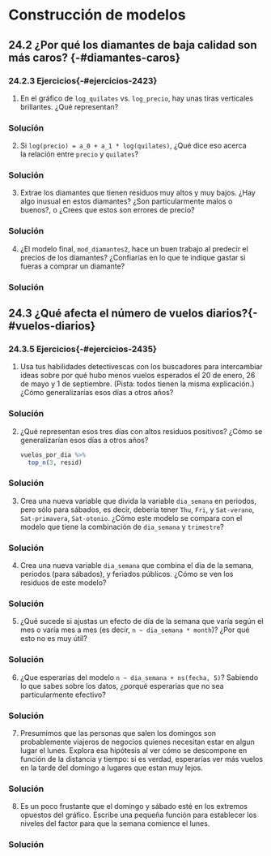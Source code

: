 # Construcción de modelos





## 24.2 ¿Por qué los diamantes de baja calidad son más caros? {-#diamantes-caros}

### 24.2.3 Ejercicios{-#ejercicios-2423}

1.  En el gráfico de `log_quilates` vs. `log_precio`, hay unas tiras verticales brillantes.
    ¿Qué representan?

<div class="solucion">
<h3>Solución</h3>

</div>

2.  Si `log(precio) = a_0 + a_1 * log(quilates)`, ¿Qué dice eso acerca  
    la relación entre `precio` y `quilates`?

<div class="solucion">
<h3>Solución</h3>

</div>

3.  Extrae los diamantes que tienen residuos muy altos y muy bajos. 
    ¿Hay algo inusual en estos diamantes? ¿Son particularmente malos 
    o buenos?, o ¿Crees que estos son errores de precio?

<div class="solucion">
<h3>Solución</h3>

</div>

4.  ¿El modelo final, `mod_diamantes2`, hace un buen trabajo al predecir 
    el precios de los diamantes? ¿Confiarías en lo que te indique gastar 
    si fueras a comprar un diamante?

<div class="solucion">
<h3>Solución</h3>

</div>

## 24.3 ¿Qué afecta el número de vuelos diarios?{-#vuelos-diarios}

### 24.3.5 Ejercicios{-#ejercicios-2435}

1.  Usa tus habilidades detectivescas con los buscadores para intercambiar ideas sobre por qué hubo menos vuelos esperados el 20 de enero, 26 de mayo y 1 de septiembre. (Pista: todos tienen la misma explicación.) ¿Cómo generalizarías esos días a otros años?

<div class="solucion">
<h3>Solución</h3>

</div>

2.  ¿Qué representan esos tres días con altos residuos positivos?
   ¿Cómo se generalizarían esos días a otros años?

    
    ```r
    vuelos_por_dia %>% 
      top_n(3, resid)
    ```

<div class="solucion">
<h3>Solución</h3>

</div>

3.  Crea una nueva variable que divida la variable `dia_semana` en periodos, pero sólo
    para sábados, es decir, debería tener `Thu`, `Fri`, y `Sat-verano`, 
    `Sat-primavera`, `Sat-otonio`. ¿Cómo este modelo se compara con el modelo que tiene 
    la combinación de `dia_semana` y `trimestre`?

<div class="solucion">
<h3>Solución</h3>

</div>

4.  Crea una nueva variable `dia_semana` que combina el día de la semana, periodos 
    (para sábados), y feriados públicos. ¿Cómo se ven los residuos 
    de este modelo?

<div class="solucion">
<h3>Solución</h3>

</div>

5.  ¿Qué sucede si ajustas un efecto de día de la semana que varía según el mes o varía mes a mes 
    (es decir, `n ~ dia_semana * month`)? ¿Por qué esto no es muy útil? 

<div class="solucion">
<h3>Solución</h3>

</div>

6.  ¿Que esperarías del modelo `n ~ dia_semana + ns(fecha, 5)`?
    Sabiendo lo que sabes sobre los datos, ¿porqué esperarias que no sea 
    particularmente efectivo?

<div class="solucion">
<h3>Solución</h3>

</div>

7.  Presumimos que las personas que salen los domingos son probablemente 
    viajeros de negocios quienes necesitan estar en algun lugar el lunes. Explora esa 
    hipótesis al ver cómo se descompone en función de la distancia y tiempo: si 
    es verdad, esperarías ver más vuelos en la tarde del domingo a lugares que estan muy lejos.

<div class="solucion">
<h3>Solución</h3>

</div>

8.  Es un poco frustante que el domingo y sábado esté en los extremos opuestos
    del gráfico. Escribe una pequeña función para establecer los niveles del 
    factor para que la semana comience el lunes.

<div class="solucion">
<h3>Solución</h3>

</div>

